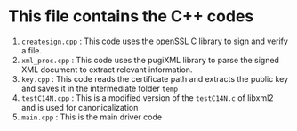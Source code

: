 # This file contains the C++ codes <br>

1.	`createsign.cpp` : This code uses the openSSL C library to sign and verify a file.
2.	`xml_proc.cpp` : This code uses the pugiXML library to parse the signed XML document to extract relevant information.
3.	`key.cpp` : This code reads the certificate path and extracts the public key and saves it in the intermediate folder `temp`
4.	`testC14N.cpp` : This is a modified version of the `testC14N.c` of libxml2 and is used for canonicalization
5.	`main.cpp` : This is the main driver code 

